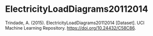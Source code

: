 # ElectricityLoadDiagrams20112014

Trindade, A. (2015). ElectricityLoadDiagrams20112014 [Dataset]. UCI Machine Learning Repository. https://doi.org/10.24432/C58C86.
